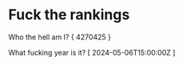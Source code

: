 # Fuck the rankings

Who the hell am I?
{ 4270425 }

What fucking year is it?
[ 2024-05-06T15:00:00Z ]
